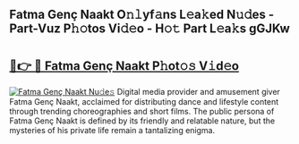 ## Fatma Genç Naakt O𝚗𝚕yf𝚊ns L𝚎a𝚔ed N𝚞𝚍es - Part-Vuz P𝚑𝚘tos Vi𝚍𝚎o - H𝚘𝚝 Part L𝚎a𝚔s gGJKw

# <h2><a href="http://kf7yrgd.oniu.top/?m=Fatma+Gen%c3%a7+Naakt">🔗👉 🔴 Fatma Genç Naakt P𝚑ot𝚘𝚜 V𝚒d𝚎o</a></h2>

[![Fatma Genç Naakt Nu𝚍e𝚜](https://i.imgur.com/0qMVB7G.gif)](http://kf7yrgd.oniu.top/?m=Fatma+Gen%c3%a7+Naakt)
Digital media provider and amusement giver Fatma Genç Naakt, acclaimed for distributing dance and lifestyle content through trending choreographies and short films. The public persona of Fatma Genç Naakt is defined by its friendly and relatable nature, but the mysteries of his private life remain a tantalizing enigma.  

